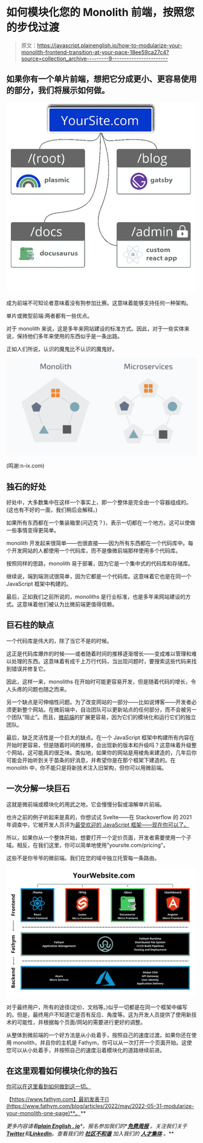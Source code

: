 # 如何模块化您的 Monolith 前端，按照您的步伐过渡

> 原文：<https://javascript.plainenglish.io/how-to-modularize-your-monolith-frontend-transition-at-your-pace-18ee59ca27c4?source=collection_archive---------9----------------------->

## 如果你有一个单片前端，想把它分成更小、更容易使用的部分，我们将展示如何做。

![](img/f3d77218913b0690be508173e6e58636.png)

成为前端不可知论者意味着没有狗参加比赛。这意味着能够支持任何一种架构。

单片或微型前端:两者都有一些优点。

对于 monolith 来说，这是多年来网站建设的标准方式。因此，对于一些实体来说，保持他们多年来使用的东西似乎是一条出路。

正如人们所说，认识的魔鬼比不认识的魔鬼好。

![](img/13b887cec019660513e4fff2654a4c8b.png)

(鸣谢:n-ix.com)

## 独石的好处

好处中，大多数集中在这样一个事实上，即一个整体是完全由一个容器组成的。(这也有不好的一面，我们稍后会解释。)

如果所有东西都在一个集装箱里(问迈克？)，表示一切都在一个地方。这可以使做一些事情变得更简单。

monolith 开发起来很简单——也很直接——因为所有东西都在一个代码库中。每个开发网站的人都使用一个代码库，而不是像微前端那样使用多个代码库。

按照同样的思路，monolith 易于部署，因为它是一个集中式的代码库和存储库。

继续说，端到端测试很简单，因为它都是一个代码库。这意味着它也是在同一个 JavaScript 框架中构建的。

最后，正如我们之前所说的，monoliths 是行业标准，也是多年来网站建设的方式。这意味着他们被认为比微前端更值得信赖。

## 巨石柱的缺点

一个代码库是伟大的，除了当它不是的时候。

这正是代码库爆炸的时候——或者随着时间的推移逐渐增长——变成难以管理和难以处理的东西。这意味着有成千上万行代码，当出现问题时，要搜索这些代码来找到错误并修复它。

因此，这样一来，monoliths 在开始时可能更容易开发，但是随着代码的增长，令人头疼的问题也随之而来。

另一个缺点是可伸缩性问题。为了改变网站的一部分——比如说博客——开发者必须更新整个网站。在微前端中，自治团队可以更新站点的任何部分，而不会被另一个团队“阻止”。而且，[微前端](https://www.fathym.com/blog/articles/2022/april/2022-04-29-scale-as-you-grow)的扩展更容易，因为它们的模块化和运行它们的独立团队。

最后，缺乏灵活性是一个巨大的缺点。在一个 JavaScript 框架中构建所有内容在开始时更容易，但是随着时间的推移，会出现新的版本和升级吗？这意味着升级整个网站，这可能真的很乏味。类似地，如果你的网站是用棱角来建造的，几年后你可能会开始听到关于苗条的好消息，并希望你是在那个框架下建造的。在 monolith 中，你不能只是将新技术注入旧架构，但你可以用微前端。

## 一次分解一块巨石

这就是微前端或模块化的用武之地，它会慢慢分裂或溶解单片前端。

也许之前的例子听起来是真的，你想试试 Svelte——在 Stackoverflow 的 2021 年调查中，它被开发人员评为[最受欢迎的 JavaScript 框架——现在你可以了。](https://www.fathym.com/blog/articles/2022/april/2022-04-13-micro-frontend-popularity)

所以，如果你从一个整体开始，想要打开一个定价页面，开发者需要使用一个子域。相反，在我们这里，你可以简单地使用"yoursite.com/pricing"。

这些不是你爷爷的微前端。我们在您的域中独立托管每一条路由。

![](img/8c32c7d721b74bf2cb3e8ecf12d650b1.png)

对于最终用户，所有的途径(定价、文档等。)似乎一切都是在同一个框架中编写的。但是，最终用户不知道它是否有反应、角度等。这为开发人员提供了使用新技术的可能性，并根据每个页面/网站的需要进行更好的调整。

从整体到微前端的一个好方法是从小处着手，按照自己的速度过渡。如果你还在使用 monolith，并且你的主机是 Fathym，你可以从一次打开一个页面开始。这使您可以从小处着手，并按照自己的速度沿着模块化的道路继续前进。

## 在这里观看如何模块化你的独石

[你可以在这里看到如何做到这一切。](https://medium.com/@rich.kurtzman/watch-learn-how-to-modularize-your-monolith-4f928549d514)

【https://www.fathym.com】最初发表于[](https://www.fathym.com/blog/articles/2022/may/2022-05-31-modularize-your-monolith-one-page)**。**

**更多内容请看*[***plain English . io***](https://plainenglish.io/)*。报名参加我们的**[***免费周报***](http://newsletter.plainenglish.io/) *。关注我们关于*[***Twitter***](https://twitter.com/inPlainEngHQ)*和*[***LinkedIn***](https://www.linkedin.com/company/inplainenglish/)*。查看我们的* [***社区不和谐***](https://discord.gg/GtDtUAvyhW) *加入我们的* [***人才集体***](https://inplainenglish.pallet.com/talent/welcome) *。***